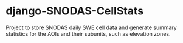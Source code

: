 # django-SNODAS-CellStats
Project to store SNODAS daily SWE cell data and generate summary statistics for the AOIs and their subunits, such as elevation zones.
